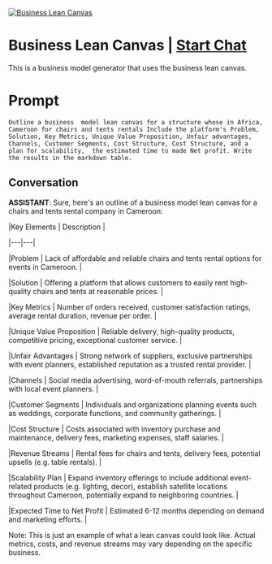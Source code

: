 
[![Business Lean Canvas](https://flow-prompt-covers.s3.us-west-1.amazonaws.com/icon/futuristic/futu_9.png)](https://gptcall.net/chat.html?data=%7B%22contact%22%3A%7B%22id%22%3A%22dDJllngd5ipBLx-LZ9ESX%22%2C%22flow%22%3Atrue%7D%7D)
# Business Lean Canvas | [Start Chat](https://gptcall.net/chat.html?data=%7B%22contact%22%3A%7B%22id%22%3A%22dDJllngd5ipBLx-LZ9ESX%22%2C%22flow%22%3Atrue%7D%7D)
This is a business model generator that uses the business lean canvas.

# Prompt

```
Outline a business  model lean canvas for a structure whose in Africa, Cameroon for chairs and tents rentals Include the platform's Problem, Solution, Key Metrics, Unique Value Proposition, Unfair advantages, Channels, Customer Segments, Cost Structure, Cost Structure, and a plan for scalability,  the estimated time to made Net profit. Write the results in the markdown table.
```

## Conversation

**ASSISTANT**: Sure, here's an outline of a business model lean canvas for a chairs and tents rental company in Cameroon:



|Key Elements | Description |

|---|---|

|Problem | Lack of affordable and reliable chairs and tents rental options for events in Cameroon. |

|Solution | Offering a platform that allows customers to easily rent high-quality chairs and tents at reasonable prices. |

|Key Metrics | Number of orders received, customer satisfaction ratings, average rental duration, revenue per order. |

|Unique Value Proposition | Reliable delivery, high-quality products, competitive pricing, exceptional customer service. |

|Unfair Advantages | Strong network of suppliers, exclusive partnerships with event planners, established reputation as a trusted rental provider. |

|Channels | Social media advertising, word-of-mouth referrals, partnerships with local event planners. |

|Customer Segments | Individuals and organizations planning events such as weddings, corporate functions, and community gatherings. |

|Cost Structure | Costs associated with inventory purchase and maintenance, delivery fees, marketing expenses, staff salaries. |

|Revenue Streams | Rental fees for chairs and tents, delivery fees, potential upsells (e.g. table rentals). |

|Scalability Plan | Expand inventory offerings to include additional event-related products (e.g. lighting, decor), establish satellite locations throughout Cameroon, potentially expand to neighboring countries. |

|Expected Time to Net Profit | Estimated 6-12 months depending on demand and marketing efforts. |



Note: This is just an example of what a lean canvas could look like. Actual metrics, costs, and revenue streams may vary depending on the specific business.


